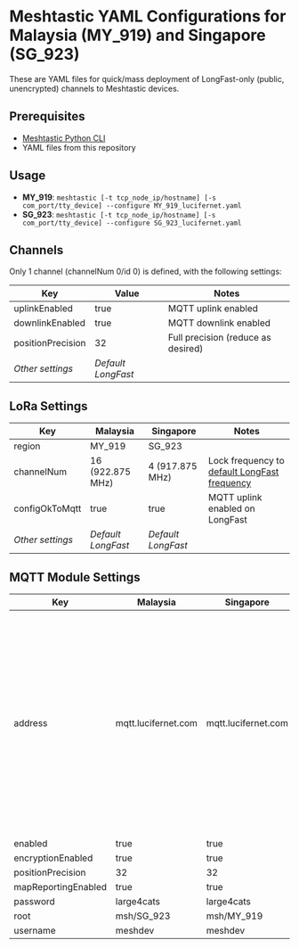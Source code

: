 # Meshtastic YAML Configurations for Malaysia (MY_919) and Singapore (SG_923)

These are YAML files for quick/mass deployment of LongFast-only (public, unencrypted) channels to Meshtastic devices.

## Prerequisites

* [Meshtastic Python CLI](https://meshtastic.org/docs/software/python/cli/installation/)
* YAML files from this repository

## Usage

* **MY_919**: `meshtastic [-t tcp_node_ip/hostname] [-s com_port/tty_device] --configure MY_919_lucifernet.yaml`
* **SG_923**: `meshtastic [-t tcp_node_ip/hostname] [-s com_port/tty_device] --configure SG_923_lucifernet.yaml`

## Channels

Only 1 channel (channelNum 0/id 0) is defined, with the following settings:

| Key | Value | Notes |
| - | - | - |
| uplinkEnabled | true | MQTT uplink enabled |
| downlinkEnabled | true | MQTT downlink enabled |
| positionPrecision | 32 | Full precision (reduce as desired) |
| _Other settings_ | _Default LongFast_ | |

## LoRa Settings

| Key | Malaysia | Singapore | Notes |
| - | - | - | - |
| region | MY_919 | SG_923 | |
| channelNum | 16 (922.875 MHz) | 4 (917.875 MHz) | Lock frequency to [default LongFast frequency](https://meshtastic.org/docs/configuration/tips/#default-primary-frequency-slots-by-region) |
| configOkToMqtt | true | true | MQTT uplink enabled on LongFast |
| _Other settings_ | _Default LongFast_ | _Default LongFast_ | |

## MQTT Module Settings

| Key | Malaysia | Singapore | Notes |
| - | - | - | - |
| address | mqtt.lucifernet.com | mqtt.lucifernet.com | Default Meshtastic MQTT server discards high precision (>16 bit) position packets and makes MQTT downlinked packets zero-hop; this server does not (maintaned by 9W2LWK) |
| enabled | true | true | |
| encryptionEnabled | true | true | |
| positionPrecision | 32 | 32 | |
| mapReportingEnabled | true | true | |
| password | large4cats | large4cats | |
| root | msh/SG_923 | msh/MY_919 | |
| username | meshdev | meshdev | |
